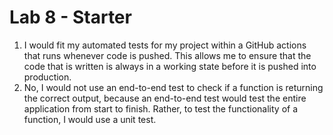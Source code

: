 # Lab 8 - Starter
1. I would fit my automated tests for my project within a GitHub actions that runs whenever code is pushed. This allows me to ensure that the code that is written is always in a working state before it is pushed into production. 
2. No, I would not use an end-to-end test to check if a function is returning the correct output, because an end-to-end test would test the entire application from start to finish. Rather, to test the functionality of a function, I would use a unit test.

